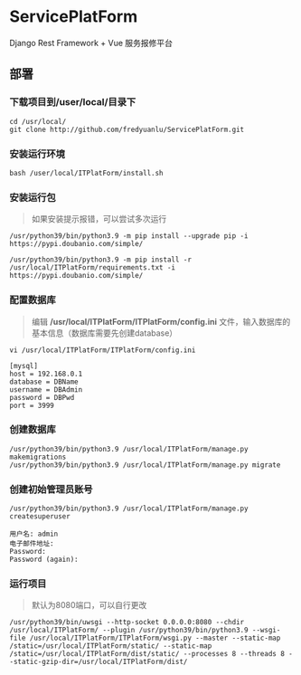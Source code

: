 # ServicePlatForm
Django Rest Framework + Vue 服务报修平台

## 部署

### 下载项目到/user/local/目录下

```shell
cd /usr/local/
git clone http://github.com/fredyuanlu/ServicePlatForm.git
```

### 安装运行环境

```shell
bash /user/local/ITPlatForm/install.sh
```

### 安装运行包

> 如果安装提示报错，可以尝试多次运行

```shell
/usr/python39/bin/python3.9 -m pip install --upgrade pip -i https://pypi.doubanio.com/simple/
```

```shell
/usr/python39/bin/python3.9 -m pip install -r /usr/local/ITPlatForm/requirements.txt -i https://pypi.doubanio.com/simple/
```

### 配置数据库

> 编辑 **/usr/local/ITPlatForm/ITPlatForm/config.ini** 文件，输入数据库的基本信息（数据库需要先创建database）

```shell
vi /usr/local/ITPlatForm/ITPlatForm/config.ini

[mysql]
host = 192.168.0.1
database = DBName
username = DBAdmin
password = DBPwd
port = 3999
```

### 创建数据库

```shell
/usr/python39/bin/python3.9 /usr/local/ITPlatForm/manage.py makemigrations
/usr/python39/bin/python3.9 /usr/local/ITPlatForm/manage.py migrate
```

### 创建初始管理员账号

```shell
/usr/python39/bin/python3.9 /usr/local/ITPlatForm/manage.py createsuperuser

用户名: admin
电子邮件地址: 
Password: 
Password (again): 
```

### 运行项目

> 默认为8080端口，可以自行更改

```shell
/usr/python39/bin/uwsgi --http-socket 0.0.0.0:8080 --chdir /usr/local/ITPlatForm/ --plugin /usr/python39/bin/python3.9 --wsgi-file /usr/local/ITPlatForm/ITPlatForm/wsgi.py --master --static-map /static=/usr/local/ITPlatForm/static/ --static-map /static=/usr/local/ITPlatForm/dist/static/ --processes 8 --threads 8 --static-gzip-dir=/usr/local/ITPlatForm/dist/
```


